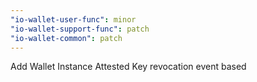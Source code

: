 ```yaml
---
"io-wallet-user-func": minor
"io-wallet-support-func": patch
"io-wallet-common": patch
---
```


Add Wallet Instance Attested Key revocation event based
